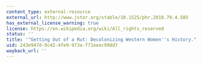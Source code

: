 ```yaml
---
content_type: external-resource
external_url: http://www.jstor.org/stable/10.1525/phr.2010.79.4.585
has_external_license_warning: true
license: https://en.wikipedia.org/wiki/All_rights_reserved
status: ''
title: '"Getting Out of a Rut: Decolonizing Western Women''s History."'
uid: 243e947d-9c42-4fe9-973a-f71eeec99dd7
wayback_url: ''
---
```

